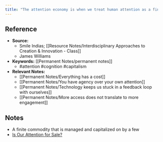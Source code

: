 ```yaml
---
title: "The attention economy is when we treat human attention as a finite commodity"
---
```

## Reference
- **Source:** 
	- Smile Indias; [[Resource Notes/Interdisciplinary Approaches to Creation & Innovation - Class]]
	- James Williams
- **Keywords:** [[Permanent Notes/permanent notes]]
	- #attention #cognition #capitalism
- **Relevant Notes:**
	- [[Permanent Notes/Everything has a cost]]
	- [[Permanent Notes/You have agency over your own attention]]
	- [[Permanent Notes/Technology keeps us stuck in a feedback loop with ourselves]]
	- [[Permanent Notes/More access does not translate to more engagement]]
## Notes
- A finite commodity that is managed and capitalized on by a few
- [Is Our Attention for Sale?](https://www.youtube.com/watch?v=PSaybP1UivQ)